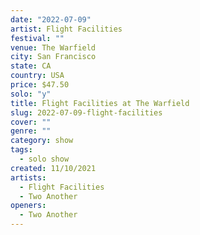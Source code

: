 ```yaml
---
date: "2022-07-09"
artist: Flight Facilities
festival: ""
venue: The Warfield
city: San Francisco
state: CA
country: USA
price: $47.50
solo: "y"
title: Flight Facilities at The Warfield
slug: 2022-07-09-flight-facilities
cover: ""
genre: ""
category: show
tags:
  - solo show
created: 11/10/2021
artists:
  - Flight Facilities
  - Two Another
openers:
  - Two Another
---
```

